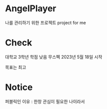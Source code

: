 # AngelPlayer
나를 관리하기 위한 프로젝트
project for me

# Check
대학교 3학년
학점 낮음
무스펙 
2023년 5월 18일 시작 

목표는 최고

# Notice
퍼블릭인 이유 : 한창 관심이 필요한 나이라서
